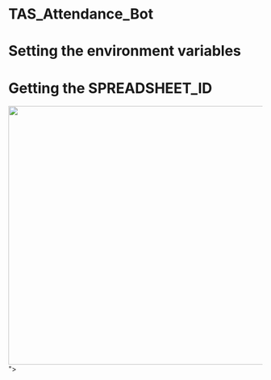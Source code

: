 # TAS_Attendance_Bot

# Setting the environment variables
# Getting the SPREADSHEET_ID

<img src="https://imgur.com/a/XD27X10" height="512" />">